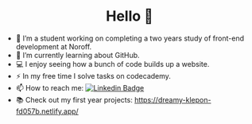 <h1 align="center">Hello 👋 </h1>

- 🏫 I’m a student working on completing a two years study of front-end development at Noroff.
- 🌱 I’m currently learning about GitHub.
- 💻 I enjoy seeing how a bunch of code builds up a website.
- ⚡ In my free time I solve tasks on codecademy.
- 📫 How to reach me: [![Linkedin Badge](https://img.shields.io/badge/-Hanna-blue?style=flat&logo=Linkedin&logoColor=white)](https://www.linkedin.com/in/hanna-fjeldsaa-0b4797127/)
- 📚 Check out my first year projects: https://dreamy-klepon-fd057b.netlify.app/
